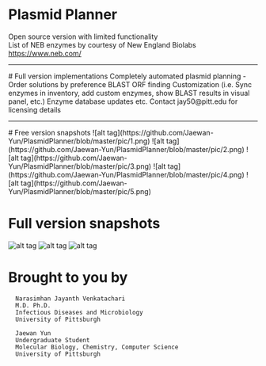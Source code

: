 # Plasmid Planner
Open source version with limited functionality
<br>
List of NEB enzymes by courtesy of New England Biolabs <https://www.neb.com/>
<hr>
# Full version implementations
      Completely automated plasmid planning - Order solutions by preference
      BLAST
      ORF finding
      Customization (i.e. Sync enzymes in inventory, add custom enzymes, show BLAST results in visual panel, etc.)
      Enzyme database updates
      etc.
Contact jay50@pitt.edu for licensing details
<hr>
# Free version snapshots
![alt tag](https://github.com/Jaewan-Yun/PlasmidPlanner/blob/master/pic/1.png)
![alt tag](https://github.com/Jaewan-Yun/PlasmidPlanner/blob/master/pic/2.png)
![alt tag](https://github.com/Jaewan-Yun/PlasmidPlanner/blob/master/pic/3.png)
![alt tag](https://github.com/Jaewan-Yun/PlasmidPlanner/blob/master/pic/4.png)
![alt tag](https://github.com/Jaewan-Yun/PlasmidPlanner/blob/master/pic/5.png)
<br>

# Full version snapshots
![alt tag](https://github.com/Jaewan-Yun/PlasmidPlanner/blob/master/pic/6.png)
![alt tag](https://github.com/Jaewan-Yun/PlasmidPlanner/blob/master/pic/7.png)
![alt tag](https://github.com/Jaewan-Yun/PlasmidPlanner/blob/master/pic/8.png)
<br>

# Brought to you by
      Narasimhan Jayanth Venkatachari
      M.D. Ph.D.
      Infectious Diseases and Microbiology
      University of Pittsburgh
      
      Jaewan Yun
      Undergraduate Student
      Molecular Biology, Chemistry, Computer Science
      University of Pittsburgh
